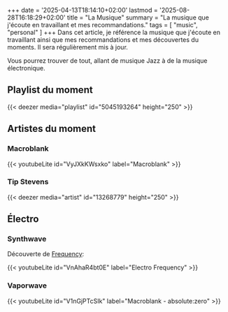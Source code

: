 +++
date = '2025-04-13T18:14:10+02:00'
lastmod = '2025-08-28T16:18:29+02:00'
title = "La Musique"
summary = "La musique que j'écoute en travaillant et mes recommandations."
tags = [ "music", "personal" ]
+++
Dans cet article, je référence la musique que j'écoute en travaillant ainsi que mes recommandations et mes découvertes du moments. Il sera régulièrement mis à jour. 

Vous pourrez trouver de tout, allant de musique Jazz à de la musique électronique.

## Playlist du moment

{{< deezer media="playlist" id="5045193264" height="250" >}}

## Artistes du moment

### Macroblank

{{< youtubeLite id="VyJXkKWsxko" label="Macroblank" >}}

### Tip Stevens

{{< deezer media="artist" id="13268779" height="250" >}}

## Électro

### Synthwave

Découverte de [Frequency](https://www.youtube.com/@Frequency2024/videos):

{{< youtubeLite id="VnAhaR4bt0E" label="Electro Frequency" >}}

### Vaporwave

{{< youtubeLite id="V1nGjPTcSIk" label="Macroblank - absolute:zero" >}}
